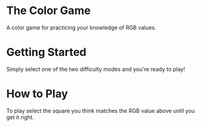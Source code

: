 # The Color Game
A color game for practicing your knowledge of RGB values. 


# Getting Started
Simply select one of the two difficulty modes and you're ready to play!


# How to Play
To play select the square you think matches the RGB value above until you get it right.
